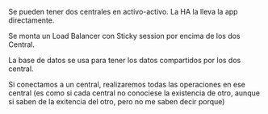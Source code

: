 Se pueden tener dos centrales en activo-activo.
La HA la lleva la app directamente.

Se monta un Load Balancer con Sticky session por encima de los dos Central.

La base de datos se usa para tener los datos compartidos por los dos central.

Si conectamos a un central, realizaremos todas las operaciones en ese central (es como si cada central no conociese la existencia de otro, aunque si saben de la exitencia del otro, pero no me saben decir porque)
